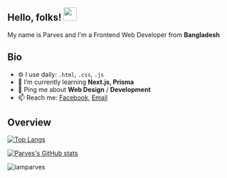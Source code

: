 ## Hello, folks! <img src="https://raw.githubusercontent.com/MartinHeinz/MartinHeinz/master/wave.gif" width="30px">
My name is Parves and I'm a Frontend Web Developer from **Bangladesh**
## Bio
- ⚙️ I use daily: `.html`, `.css`, `.js`
- 🌱 I’m currently learning **Next.js, Prisma**
- 💬 Ping me about **Web Design** / **Development**
- 📫 Reach me: [Facebook](https://www.facebook.com/Iamparves/), [Email](mailto:itzparves@gmail.com/)

## Overview

[![Top Langs](https://github-readme-stats.vercel.app/api/top-langs/?username=iamparves&layout=compact)](https://github.com/iamparves/github-readme-stats)

[![Parves's GitHub stats](https://github-readme-stats.vercel.app/api?username=iamparves&count_private=true&show_icons=true)](https://github.com/iamparves/github-readme-stats)

<p><img align="center" src="https://github-readme-streak-stats.herokuapp.com/?user=iamparves&" alt="iamparves" /></p>
